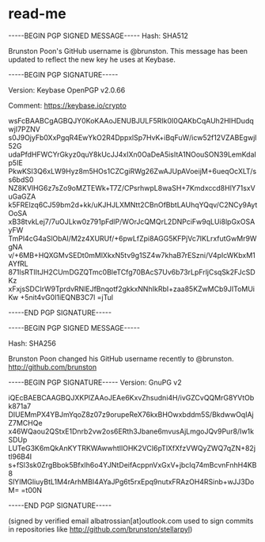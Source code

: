 # read-me

-----BEGIN PGP SIGNED MESSAGE-----
Hash: SHA512

Brunston Poon's GitHub username is @brunston. This message has been updated to reflect the new key he uses at Keybase.

-----BEGIN PGP SIGNATURE-----

Version: Keybase OpenPGP v2.0.66

Comment: https://keybase.io/crypto

wsFcBAABCgAGBQJY0KoKAAoJENUBJULF5RIk0I0QAKbCqAUh2HIHDudqwjI7PZNV
s0J9OjyFb0XxPgqR4EwYkO2R4DppxlSp7HvK+iBqFuW/icw52f12VZABEgwjl52G
udaPfdHFWCYrGkyz0quY8kUcJJ4xIXn0OaDeA5isItA1NOouSON39LemKdaIp5IE
PkwKSI3Q6xLW9Hyz8m5HOs1CZCgiRWg26ZwAJUpAVoeijM+6ueqOcXLT/ss6bdS0
NZ8KVlHG6z7sZo9oMZTEWk+T7Z/CPsrhwpL8waSH+7Kmdxccd8HlY71sxVuGaGZA
k5FRElzq6CJ59bm2d+kk/uKJHJLXMNtt2CBnOfBbtLAUhqYQqv/C2NCy9AytOoSA
xB38tvkLej7/7uOJLkw0z791pFdlP/WOrJcQMQrL2DNPciFw9qLUi8lpGxOSAyFW
TmPl4cG4aSlObAI/M2z4XURUf/+6pwLfZpi8AGG5KFPjVc7IKLrxfutGwMr9WgNA
v/+6MB+HQXGMvSEDt0mMlXkxN5tv9g1SZ4w7khaB7rESzni/V4pIcWKbxM1AYfRL
871lsRTlItJH2CUmDGZQTmc0BleTCfg70BAcS7Uv6b73rLpFrljCsqSk2FJcSDKz
xFxjsSDCIrW9TprdvRNlEJfBnqotf2gkkxNNhIkRbI+zaa85KZwMCb9JIToMUiKw
+5nit4vG0I1iEQNB3C7l
=jTul

-----END PGP SIGNATURE-----


-----BEGIN PGP SIGNED MESSAGE-----

Hash: SHA256

Brunston Poon changed his GitHub username recently to @brunston. http://github.com/brunston

-----BEGIN PGP SIGNATURE-----
Version: GnuPG v2

iQEcBAEBCAAGBQJXKPlZAAoJEAe6KxvZhsudni4H/ivGZCvQQMrG8YVtObk871a7
DIUEMmPX4YBJmYqoZ8z07z9orupeReX76kxBHOwxbddm5S/BkdwwOqIAjZ7MCHQe
x46WQaou2QStxE1Dnrb2vw2os6ERth3Jbane6mvusAjLmgoJQv9Pur8/Iw1kSDUp
LUTeG3K6mQkAnKYTRKWAwwhtIlOHK2VCI6pTlXfXfzVWQyZWQ7qZN+82jtl96B4I
s+fSl3sk0ZrgBbok5BfxIh6o4YJNtDeifAcppnVxGxV+jbcIq74mBcvnFnhH4KB8
SlYIMGliuyBtL1M4rArhMBI4AYaJPg6t5rxEpq9nutxFRAzOH4RSinb+wJJ3DoM=
=t00N

-----END PGP SIGNATURE-----

(signed by verified email albatrossian[at]outlook.com used to sign commits in repositories like http://github.com/brunston/stellarpyl)
